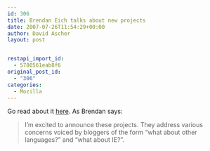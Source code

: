 ```yaml
---
id: 306
title: Brendan Eich talks about new projects
date: 2007-07-26T11:54:29+00:00
author: David Ascher
layout: post


restapi_import_id:
  - 5780561eab8f6
original_post_id:
  - "306"
categories:
  - Mozilla
---
```

Go read about it [here](http://weblogs.mozillazine.org/roadmap/archives/2007/07/new_projects.html). As Brendan says:

> I&#8217;m excited to announce these projects. They address various concerns voiced by bloggers of the form &#8220;what about other languages?&#8221; and &#8220;what about IE?&#8221;.